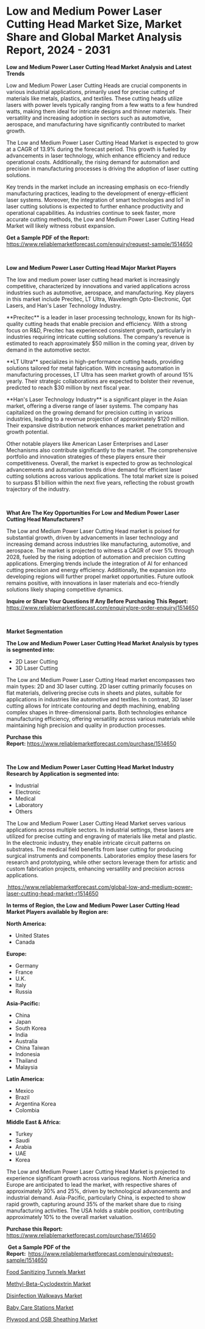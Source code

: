 <p><h1>Low and Medium Power Laser Cutting Head Market Size, Market Share and Global Market Analysis Report, 2024 - 2031</h1></p><p><strong>Low and Medium Power Laser Cutting Head Market Analysis and Latest Trends</strong></p>
<p><p>Low and Medium Power Laser Cutting Heads are crucial components in various industrial applications, primarily used for precise cutting of materials like metals, plastics, and textiles. These cutting heads utilize lasers with power levels typically ranging from a few watts to a few hundred watts, making them ideal for intricate designs and thinner materials. Their versatility and increasing adoption in sectors such as automotive, aerospace, and manufacturing have significantly contributed to market growth.</p><p>The Low and Medium Power Laser Cutting Head Market is expected to grow at a CAGR of 13.9% during the forecast period. This growth is fueled by advancements in laser technology, which enhance efficiency and reduce operational costs. Additionally, the rising demand for automation and precision in manufacturing processes is driving the adoption of laser cutting solutions.</p><p>Key trends in the market include an increasing emphasis on eco-friendly manufacturing practices, leading to the development of energy-efficient laser systems. Moreover, the integration of smart technologies and IoT in laser cutting solutions is expected to further enhance productivity and operational capabilities. As industries continue to seek faster, more accurate cutting methods, the Low and Medium Power Laser Cutting Head Market will likely witness robust expansion.</p></p>
<p><strong>Get a Sample PDF of the Report:&nbsp;</strong> <a href="https://www.reliablemarketforecast.com/enquiry/request-sample/1514650?utm_campaign=1129&utm_medium=2&utm_source=Github&utm_content=ia&utm_term=27102024&utm_id=low-and-medium-power-laser-cutting-head">https://www.reliablemarketforecast.com/enquiry/request-sample/1514650</a></p>
<p>&nbsp;</p>
<p><strong>Low and Medium Power Laser Cutting Head Major Market Players</strong></p>
<p><p>The low and medium power laser cutting head market is increasingly competitive, characterized by innovations and varied applications across industries such as automotive, aerospace, and manufacturing. Key players in this market include Precitec, LT Ultra, Wavelength Opto-Electronic, Opt Lasers, and Han's Laser Technology Industry.</p><p>**Precitec** is a leader in laser processing technology, known for its high-quality cutting heads that enable precision and efficiency. With a strong focus on R&D, Precitec has experienced consistent growth, particularly in industries requiring intricate cutting solutions. The company's revenue is estimated to reach approximately $50 million in the coming year, driven by demand in the automotive sector.</p><p>**LT Ultra** specializes in high-performance cutting heads, providing solutions tailored for metal fabrication. With increasing automation in manufacturing processes, LT Ultra has seen market growth of around 15% yearly. Their strategic collaborations are expected to bolster their revenue, predicted to reach $30 million by next fiscal year.</p><p>**Han's Laser Technology Industry** is a significant player in the Asian market, offering a diverse range of laser systems. The company has capitalized on the growing demand for precision cutting in various industries, leading to a revenue projection of approximately $120 million. Their expansive distribution network enhances market penetration and growth potential.</p><p>Other notable players like American Laser Enterprises and Laser Mechanisms also contribute significantly to the market. The comprehensive portfolio and innovation strategies of these players ensure their competitiveness. Overall, the market is expected to grow as technological advancements and automation trends drive demand for efficient laser cutting solutions across various applications. The total market size is poised to surpass $1 billion within the next five years, reflecting the robust growth trajectory of the industry.</p></p>
<p>&nbsp;</p>
<p><strong>What Are The Key Opportunities For Low and Medium Power Laser Cutting Head Manufacturers?</strong></p>
<p><p>The Low and Medium Power Laser Cutting Head market is poised for substantial growth, driven by advancements in laser technology and increasing demand across industries like manufacturing, automotive, and aerospace. The market is projected to witness a CAGR of over 5% through 2028, fueled by the rising adoption of automation and precision cutting applications. Emerging trends include the integration of AI for enhanced cutting precision and energy efficiency. Additionally, the expansion into developing regions will further propel market opportunities. Future outlook remains positive, with innovations in laser materials and eco-friendly solutions likely shaping competitive dynamics.</p></p>
<p><strong>Inquire or Share Your Questions If Any Before Purchasing This Report:</strong> <a href="https://www.reliablemarketforecast.com/enquiry/pre-order-enquiry/1514650?utm_campaign=1129&utm_medium=2&utm_source=Github&utm_content=ia&utm_term=27102024&utm_id=low-and-medium-power-laser-cutting-head">https://www.reliablemarketforecast.com/enquiry/pre-order-enquiry/1514650</a></p>
<p>&nbsp;</p>
<p><strong>Market Segmentation</strong></p>
<p><strong>The Low and Medium Power Laser Cutting Head Market Analysis by types is segmented into:</strong></p>
<p><ul><li>2D Laser Cutting</li><li>3D Laser Cutting</li></ul></p>
<p><p>The Low and Medium Power Laser Cutting Head market encompasses two main types: 2D and 3D laser cutting. 2D laser cutting primarily focuses on flat materials, delivering precise cuts in sheets and plates, suitable for applications in industries like automotive and textiles. In contrast, 3D laser cutting allows for intricate contouring and depth machining, enabling complex shapes in three-dimensional parts. Both technologies enhance manufacturing efficiency, offering versatility across various materials while maintaining high precision and quality in production processes.</p></p>
<p><strong>Purchase this Report:&nbsp;</strong><a href="https://www.reliablemarketforecast.com/purchase/1514650?utm_campaign=1129&utm_medium=2&utm_source=Github&utm_content=ia&utm_term=27102024&utm_id=low-and-medium-power-laser-cutting-head">https://www.reliablemarketforecast.com/purchase/1514650</a></p>
<p>&nbsp;</p>
<p><strong>The Low and Medium Power Laser Cutting Head Market Industry Research by Application is segmented into:</strong></p>
<p><ul><li>Industrial</li><li>Electronic</li><li>Medical</li><li>Laboratory</li><li>Others</li></ul></p>
<p><p>The Low and Medium Power Laser Cutting Head Market serves various applications across multiple sectors. In industrial settings, these lasers are utilized for precise cutting and engraving of materials like metal and plastic. In the electronic industry, they enable intricate circuit patterns on substrates. The medical field benefits from laser cutting for producing surgical instruments and components. Laboratories employ these lasers for research and prototyping, while other sectors leverage them for artistic and custom fabrication projects, enhancing versatility and precision across applications.</p></p>
<p><a href="https://www.reliablemarketforecast.com/global-low-and-medium-power-laser-cutting-head-market-r1514650?utm_campaign=1129&utm_medium=2&utm_source=Github&utm_content=ia&utm_term=27102024&utm_id=low-and-medium-power-laser-cutting-head">&nbsp;https://www.reliablemarketforecast.com/global-low-and-medium-power-laser-cutting-head-market-r1514650</a></p>
<p><strong>In terms of Region, the Low and Medium Power Laser Cutting Head Market Players available by Region are:</strong></p>
<p>
    <p> <strong> North America: </strong>
        <ul>
            <li>United States</li>
            <li>Canada</li>
        </ul>
        </p> 
    <p> <strong> Europe: </strong>
        <ul>
            <li>Germany</li>
            <li>France</li>
            <li>U.K.</li>
            <li>Italy</li>
            <li>Russia</li>
        </ul>
        </p> 
    <p> <strong> Asia-Pacific: </strong>
        <ul>
            <li>China</li>
            <li>Japan</li>
            <li>South Korea</li>
            <li>India</li>
            <li>Australia</li>
            <li>China Taiwan</li>
            <li>Indonesia</li>
            <li>Thailand</li>
            <li>Malaysia</li>
        </ul>
        </p> 
    <p> <strong> Latin America: </strong>
        <ul>
            <li>Mexico</li>
            <li>Brazil</li>
            <li>Argentina Korea</li>
            <li>Colombia</li>
        </ul>
        </p> 
    <p> <strong> Middle East & Africa: </strong>
        <ul>
            <li>Turkey</li>
            <li>Saudi</li>
            <li>Arabia</li>
            <li>UAE</li>
            <li>Korea</li>
        </ul>
    </p>
    </p>
<p><p>The Low and Medium Power Laser Cutting Head Market is projected to experience significant growth across various regions. North America and Europe are anticipated to lead the market, with respective shares of approximately 30% and 25%, driven by technological advancements and industrial demand. Asia-Pacific, particularly China, is expected to show rapid growth, capturing around 35% of the market share due to rising manufacturing activities. The USA holds a stable position, contributing approximately 10% to the overall market valuation.</p></p>
<p><strong>Purchase this Report: </strong><a href="https://www.reliablemarketforecast.com/purchase/1514650?utm_campaign=1129&utm_medium=2&utm_source=Github&utm_content=ia&utm_term=27102024&utm_id=low-and-medium-power-laser-cutting-head">https://www.reliablemarketforecast.com/purchase/1514650</a></p>
<p>&nbsp;<strong>Get a Sample PDF of the Report:&nbsp;&nbsp;</strong><a href="https://www.reliablemarketforecast.com/enquiry/request-sample/1514650?utm_campaign=1129&utm_medium=2&utm_source=Github&utm_content=ia&utm_term=27102024&utm_id=low-and-medium-power-laser-cutting-head">https://www.reliablemarketforecast.com/enquiry/request-sample/1514650</a></p>
<p><strong></strong></p>
<p><p><a href="https://issuu.com/reportprime-2/docs/food-sanitizing-tunnels-market-size_aae9418a1d75b3?utm_campaign=1129&utm_medium=2&utm_source=Github&utm_content=ia&utm_term=27102024&utm_id=low-and-medium-power-laser-cutting-head">Food Sanitizing Tunnels Market</a></p><p><a href="https://github.com/juliaficg7n3/Market-Research-Report-List-1/blob/main/methyl-beta-cyclodextrin-market.md?utm_campaign=1129&utm_medium=2&utm_source=Github&utm_content=ia&utm_term=27102024&utm_id=low-and-medium-power-laser-cutting-head">Methyl-Beta-Cyclodextrin Market</a></p><p><a href="https://issuu.com/reportprime-2/docs/disinfection-walkways-market-size-2_013973bd5322cf?utm_campaign=1129&utm_medium=2&utm_source=Github&utm_content=ia&utm_term=27102024&utm_id=low-and-medium-power-laser-cutting-head">Disinfection Walkways Market</a></p><p><a href="https://www.linkedin.com/pulse/baby-care-stations-market-trends-growth-outlook-2024-2031-4olqf?utm_campaign=1129&utm_medium=2&utm_source=Github&utm_content=ia&utm_term=27102024&utm_id=low-and-medium-power-laser-cutting-head">Baby Care Stations Market</a></p><p><a href="https://github.com/loanv6asmitty/Market-Research-Report-List-1/blob/main/plywood-and-osb-sheathing-market.md?utm_campaign=1129&utm_medium=2&utm_source=Github&utm_content=ia&utm_term=27102024&utm_id=low-and-medium-power-laser-cutting-head">Plywood and OSB Sheathing Market</a></p></p>